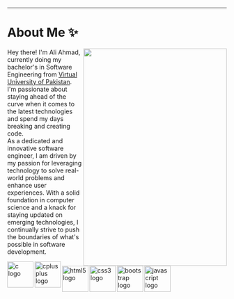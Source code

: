 ***
# About Me ✨
<img align="right" src="https://cdn.discordapp.com/attachments/1205840022029209630/1205911966061830244/Github_Gif_-_Made_with_Clipchamp_1.gif?ex=65da1809&is=65c7a309&hm=266f7981524c0f09fa07c265279ee659426af8fcd8bee56dca64df378f3bd6fd&" width="329" height="500">
<p align="left">Hey there! I'm Ali Ahmad, currently doing my bachelor's in Software Engineering from <a href="https://www.vu.edu.pk/">Virtual University of Pakistan</a>. I'm passionate about staying ahead of the curve when it comes to the latest technologies and spend my days breaking and creating code. <br>
As a dedicated and innovative software engineer, I am driven by my passion for leveraging technology to solve real-world problems and enhance user experiences. With a solid foundation in computer science and a knack for staying updated on emerging technologies, I continually strive to push the boundaries of what's possible in software development.
</p>
  <img align="left" src="https://cdn.jsdelivr.net/gh/devicons/devicon/icons/c/c-original.svg" height="60" alt="c logo"  />
  <img align="left" width="12" />
  <img align="left" src="https://cdn.jsdelivr.net/gh/devicons/devicon/icons/cplusplus/cplusplus-original.svg" height="60" alt="cplusplus logo"  />
  <img align="left" width="12" />
  <img align="left" src="https://cdn.jsdelivr.net/gh/devicons/devicon/icons/html5/html5-original.svg" height="60" alt="html5 logo"  />
  <img align="left" width="12" />
  <img align="left" src="https://cdn.jsdelivr.net/gh/devicons/devicon/icons/css3/css3-original.svg" height="60" alt="css3 logo"  />
  <img align="left" width="12" />
  <img align="left" src="https://cdn.jsdelivr.net/gh/devicons/devicon/icons/bootstrap/bootstrap-original.svg" height="60" alt="bootstrap logo"  />
  <img align="left" width="12" />
  <img align="left" src="https://cdn.jsdelivr.net/gh/devicons/devicon/icons/javascript/javascript-original.svg" height="60" alt="javascript logo"  />
  <img align="left" width="12" />

